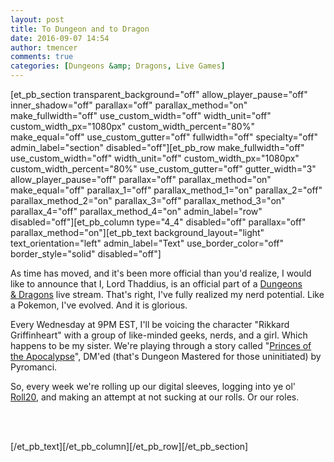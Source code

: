 ```yaml
---
layout: post
title: To Dungeon and to Dragon
date: 2016-09-07 14:54
author: tmencer
comments: true
categories: [Dungeons &amp; Dragons, Live Games]
---
```

[et_pb_section transparent_background="off" allow_player_pause="off" inner_shadow="off" parallax="off" parallax_method="on" make_fullwidth="off" use_custom_width="off" width_unit="off" custom_width_px="1080px" custom_width_percent="80%" make_equal="off" use_custom_gutter="off" fullwidth="off" specialty="off" admin_label="section" disabled="off"][et_pb_row make_fullwidth="off" use_custom_width="off" width_unit="off" custom_width_px="1080px" custom_width_percent="80%" use_custom_gutter="off" gutter_width="3" allow_player_pause="off" parallax="off" parallax_method="on" make_equal="off" parallax_1="off" parallax_method_1="on" parallax_2="off" parallax_method_2="on" parallax_3="off" parallax_method_3="on" parallax_4="off" parallax_method_4="on" admin_label="row" disabled="off"][et_pb_column type="4_4" disabled="off" parallax="off" parallax_method="on"][et_pb_text background_layout="light" text_orientation="left" admin_label="Text" use_border_color="off" border_style="solid" disabled="off"]<p>As time has moved, and it's been more official than you'd realize, I would like to announce that I, Lord Thaddius, is an official part of a <a href="http://dnd.wizards.com/" target="_blank">Dungeons &amp;&nbsp;Dragons</a> live stream. That's right, I've fully realized my nerd potential. Like a Pokemon, I've evolved. And it is glorious.</p>
<p></p>
<p>Every Wednesday at <g class="gr_ gr_22 gr-alert gr_gramm gr_run_anim Style multiReplace" id="22" data-gr-id="22">9PM</g> EST, I'll be voicing the character "<g class="gr_ gr_25 gr-alert gr_spell gr_run_anim ContextualSpelling ins-del multiReplace" id="25" data-gr-id="25">Rikkard</g> Griffinheart" with a group of like-minded geeks, nerds, and a girl. Which happens to be my sister. We're playing through a story called "<a href="../../princes-of-the-apocalypse/">Princes of the Apocalypse</a>", DM'ed (that's Dungeon Mastered for those uninitiated) by <g class="gr_ gr_26 gr-alert gr_spell gr_run_anim ContextualSpelling ins-del multiReplace" id="26" data-gr-id="26">Pyromanci</g>.</p>
<p></p>
<p>So, every week we're rolling up our digital sleeves, logging into ye <g class="gr_ gr_20 gr-alert gr_spell gr_run_anim ContextualSpelling ins-del multiReplace" id="20" data-gr-id="20">ol</g>' <a href="http://roll20.net" target="_blank">Roll20</a>, and making an attempt at not sucking at our rolls. Or our roles.</p>
<p><br /><br /></p>
<p></p>[/et_pb_text][/et_pb_column][/et_pb_row][/et_pb_section]
